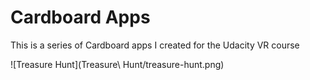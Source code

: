 # Cardboard Apps
This is a series of Cardboard apps I created for the Udacity VR course

![Treasure Hunt](Treasure\ Hunt/treasure-hunt.png)
